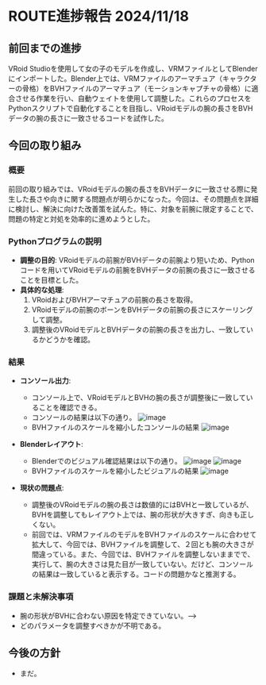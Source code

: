 # ROUTE進捗報告 2024/11/18

## 前回までの進捗
VRoid Studioを使用して女の子のモデルを作成し、VRMファイルとしてBlenderにインポートした。Blender上では、VRMファイルのアーマチュア（キャラクターの骨格）をBVHファイルのアーマチュア（モーションキャプチャの骨格）に適合させる作業を行い、自動ウェイトを使用して調整した。これらのプロセスをPythonスクリプトで自動化することを目指し、VRoidモデルの腕の長さをBVHデータの腕の長さに一致させるコードを試作した。

## 今回の取り組み
### 概要
前回の取り組みでは、VRoidモデルの腕の長さをBVHデータに一致させる際に発生した長さや向きに関する問題点が明らかになった。今回は、その問題点を詳細に検討し、解決に向けた改善策を試んた。特に、対象を前腕に限定することで、問題の特定と対処を効率的に進めようとした。

### Pythonプログラムの説明
- **調整の目的**: VRoidモデルの前腕がBVHデータの前腕より短いため、Pythonコードを用いてVRoidモデルの前腕をBVHデータの前腕の長さに一致させることを目標とした。
- **具体的な処理**:
  1. VRoidおよびBVHアーマチュアの前腕の長さを取得。
  2. VRoidモデルの前腕のボーンをBVHデータの前腕の長さにスケーリングして調整。
  3. 調整後のVRoidモデルとBVHデータの前腕の長さを出力し、一致しているかどうかを確認。

### 結果
- **コンソール出力**:
    - コンソール上で、VRoidモデルとBVHの腕の長さが調整後に一致していることを確認できる。
    - コンソールの結果は以下の通り。
    ![image](https://github.com/user-attachments/assets/4041c9e0-513e-4a45-8e3a-e0f061422fdf)
    - BVHファイルのスケールを縮小したコンソールの結果
    ![image](https://github.com/user-attachments/assets/89265b3e-16bf-4c84-b5c2-455d904ceaf4)

- **Blenderレイアウト**:
    - Blenderでのビジュアル確認結果は以下の通り。
    ![image](https://github.com/user-attachments/assets/25dfcb15-d5c9-4f47-84c3-c4118f4eae1a)
    ![image](https://github.com/user-attachments/assets/c22cc366-74c6-47b2-a7d4-14c6f5fe2442)
    - BVHファイルのスケールを縮小したビジュアルの結果
    ![image](https://github.com/user-attachments/assets/2310c40e-6cdd-453a-8f0b-cd4fec5dd702)

- **現状の問題点**:
    - 調整後のVRoidモデルの腕の長さは数値的にはBVHと一致しているが、BVHを調整してもレイアウト上では、腕の形状が大きすぎ、向きも正しくない。
    - 前回では、VRMファイルのモデルをBVHファイルのスケールに合わせて拡大して、今回では、BVHファイルを調整して、２回とも腕の大きさが間違っている。また、今回では、BVHファイルを調整しないままでで、実行して、腕の大きさは見た目が一致していない。だけど、コンソールの結果は一致していると表示する。コードの問題かなと推測する。

### 課題と未解決事項
- 腕の形状がBVHに合わない原因を特定できていない。--> 
- どのパラメータを調整すべきかが不明である。

## 今後の方針
- まだ。
